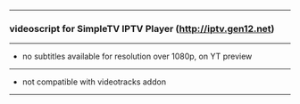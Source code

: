 ---------------------------------------------------------------------
### videoscript for SimpleTV IPTV Player (http://iptv.gen12.net)
--------------------------------------------------------------------- 
- no subtitles available for resolution over 1080p, on YT preview
---------------------------------------------------------------------
- not compatible with videotracks addon
---------------------------------------------------------------------
